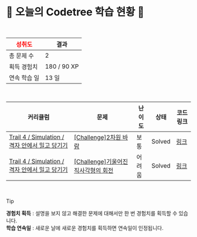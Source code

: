 # 🌲 오늘의 Codetree 학습 현황 🌲

<br />

| <span style="color:red;display:block;text-align:center;"> **성취도**</span> | 결과 |
|---|---|
| 총 문제 수 | 2 |
| 획득 경험치 | 180 / 90 XP |
| 연속 학습 일 | 13 일 |

<br />

|커리큘럼|문제|난이도|상태|코드 링크|
|---|---|---|---|---|
|[Trail 4 / Simulation / 격자 안에서 밀고 당기기](https://https://en.codetree.ai/trail-info/intermediate-low/)|[[Challenge]2차원 바람](https://https://en.codetree.ai/trails/complete/curated-cards/challenge-The-2D-wind-blows/)|보통|Solved|[링크](https://github.com/Najeong-Kim/codetree-TILs/blob/main/250110/2%EC%B0%A8%EC%9B%90%20%EB%B0%94%EB%9E%8C/The-2D-wind-blows.py)|
|[Trail 4 / Simulation / 격자 안에서 밀고 당기기](https://https://en.codetree.ai/trail-info/intermediate-low/)|[[Challenge]기울어진 직사각형의 회전](https://https://en.codetree.ai/trails/complete/curated-cards/challenge-rotate-slanted-rectangle/)|어려움|Solved|[링크](https://github.com/Najeong-Kim/codetree-TILs/blob/main/250110/%EA%B8%B0%EC%9A%B8%EC%96%B4%EC%A7%84%20%EC%A7%81%EC%82%AC%EA%B0%81%ED%98%95%EC%9D%98%20%ED%9A%8C%EC%A0%84/rotate-slanted-rectangle.py)|


<br />

> [!TIP]
> **경험치 획득** : 설명을 보지 않고 해결한 문제에 대해서만 한 번 경험치를 획득할 수 있습니다.  
> **학습 연속일** : 새로운 날에 새로운 경험치를 획득하면 연속일이 인정됩니다.

